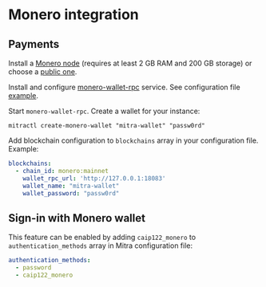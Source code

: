 # Monero integration

## Payments

Install a [Monero node](https://www.getmonero.org/resources/user-guides/vps_run_node.html) (requires at least 2 GB RAM and 200 GB storage) or choose a [public one](https://monero.fail/).

Install and configure [monero-wallet-rpc](https://www.getmonero.org/resources/developer-guides/wallet-rpc.html) service. See configuration file [example](../contrib/monero/wallet.conf).

Start `monero-wallet-rpc`. Create a wallet for your instance:

```
mitractl create-monero-wallet "mitra-wallet" "passw0rd"
```

Add blockchain configuration to `blockchains` array in your configuration file. Example:

```yaml
blockchains:
  - chain_id: monero:mainnet
    wallet_rpc_url: 'http://127.0.0.1:18083'
    wallet_name: "mitra-wallet"
    wallet_password: "passw0rd"
```

## Sign-in with Monero wallet

This feature can be enabled by adding `caip122_monero` to `authentication_methods` array in Mitra configuration file:

```yaml
authentication_methods:
  - password
  - caip122_monero
```
